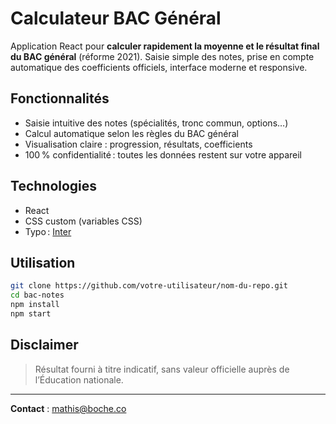 # Calculateur BAC Général

Application React pour **calculer rapidement la moyenne et le résultat final du BAC général** (réforme 2021).
Saisie simple des notes, prise en compte automatique des coefficients officiels, interface moderne et responsive.

## Fonctionnalités

* Saisie intuitive des notes (spécialités, tronc commun, options…)
* Calcul automatique selon les règles du BAC général
* Visualisation claire : progression, résultats, coefficients
* 100 % confidentialité : toutes les données restent sur votre appareil

## Technologies

* React
* CSS custom (variables CSS)
* Typo : [Inter](https://fonts.google.com/specimen/Inter)

## Utilisation

```bash
git clone https://github.com/votre-utilisateur/nom-du-repo.git
cd bac-notes
npm install
npm start
```

## Disclaimer

> Résultat fourni à titre indicatif, sans valeur officielle auprès de l’Éducation nationale.

---

**Contact** : [mathis@boche.co](mailto:mathis@boche.co)
